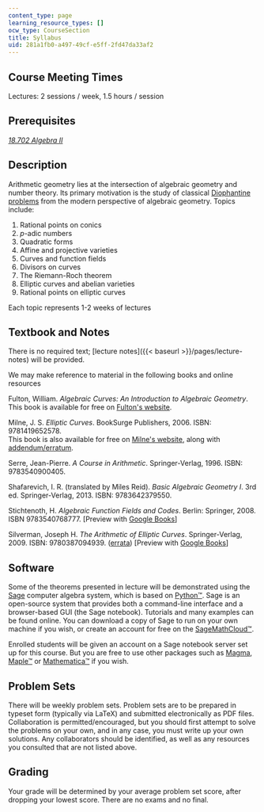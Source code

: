 ```yaml
---
content_type: page
learning_resource_types: []
ocw_type: CourseSection
title: Syllabus
uid: 281a1fb0-a497-49cf-e5ff-2fd47da33af2
---
```


Course Meeting Times
--------------------

Lectures: 2 sessions / week, 1.5 hours / session

Prerequisites
-------------

[_18.702 Algebra II_](/courses/18-702-algebra-ii-spring-2011)

Description
-----------

Arithmetic geometry lies at the intersection of algebraic geometry and number theory. Its primary motivation is the study of classical [Diophantine problems](http://en.wikipedia.org/wiki/Diophantine_equation) from the modern perspective of algebraic geometry. Topics include:

1.  Rational points on conics
2.  _p_\-adic numbers
3.  Quadratic forms
4.  Affine and projective varieties
5.  Curves and function fields
6.  Divisors on curves
7.  The Riemann-Roch theorem
8.  Elliptic curves and abelian varieties
9.  Rational points on elliptic curves

Each topic represents 1-2 weeks of lectures

Textbook and Notes
------------------

There is no required text; [lecture notes]({{< baseurl >}}/pages/lecture-notes) will be provided.

We may make reference to material in the following books and online resources

Fulton, William. _Algebraic Curves: An Introduction to Algebraic Geometry_.  
This book is available for free on [Fulton's website](http://www.math.lsa.umich.edu/~wfulton/CurveBook.pdf).

Milne, J. S. _Elliptic Curves_. BookSurge Publishers, 2006. ISBN: 9781419652578.  
This book is also available for free on [Milne's website](http://www.jmilne.org/math/Books/ectext.html), along with [addendum/erratum](http://www.jmilne.org/math/Books/add/EC2006.pdf).

Serre, Jean-Pierre. _A Course in Arithmetic_. Springer-Verlag, 1996. ISBN: 9783540900405.

Shafarevich, I. R. (translated by Miles Reid). _Basic Algebraic Geometry I_. 3rd ed. Springer-Verlag, 2013. ISBN: 9783642379550.

Stichtenoth, H. _Algebraic Function Fields and Codes_. Berlin: Springer, 2008. ISBN 9783540768777. \[Preview with [Google Books](http://books.google.com/books?id=rLTXgNfa4pwC&printsec=frontcover)\]

Silverman, Joseph H. _The Arithmetic of Elliptic Curves_. Springer-Verlag, 2009. ISBN: 9780387094939. ([errata](http://www.math.brown.edu/~jhs/AEC/AECErrata.pdf)) \[Preview with [Google Books](http://books.google.com/books?id=Z90CA_EUCCkC&pg=PAfrontcover)\]

Software
--------

Some of the theorems presented in lecture will be demonstrated using the [Sage](http://sagemath.org/) computer algebra system, which is based on [Python™](http://www.python.org/). Sage is an open-source system that provides both a command-line interface and a browser-based GUI (the Sage notebook). Tutorials and many examples can be found online. You can download a copy of Sage to run on your own machine if you wish, or create an account for free on the [SageMathCloud™](https://cloud.sagemath.com/?utm_source=sagemath.org&utm_medium=banner).

Enrolled students will be given an account on a Sage notebook server set up for this course. But you are free to use other packages such as [Magma](http://magma.maths.usyd.edu.au/magma/), [Maple™](http://www.maplesoft.com/products/maple/) or [Mathematica™](http://www.wolfram.com/mathematica/) if you wish.

Problem Sets
------------

There will be weekly problem sets. Problem sets are to be prepared in typeset form (typically via LaTeX) and submitted electronically as PDF files. Collaboration is permitted/encouraged, but you should first attempt to solve the problems on your own, and in any case, you must write up your own solutions. Any collaborators should be identified, as well as any resources you consulted that are not listed above.

Grading
-------

Your grade will be determined by your average problem set score, after dropping your lowest score. There are no exams and no final.